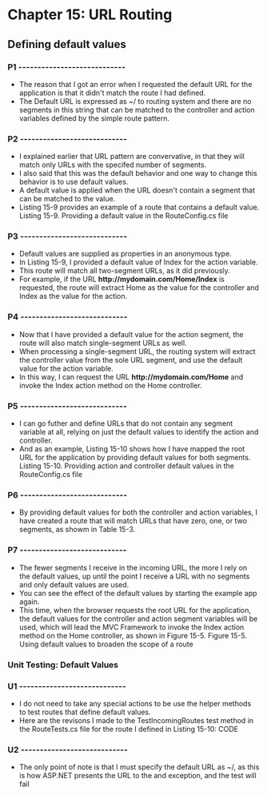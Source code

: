 # Chapter 15: URL Routing

## Defining default values

### P1 ----------------------------

* The reason that I got an error when I requested the default URL for the application is that it didn't match the route I had defined.
* The Default URL is expressed as ~/ to routing system and there are no segments in this string that can be matched to the controller and action variables defined by the simple route pattern.

### P2 ----------------------------

* I explained earlier that URL pattern are convervative, in that they will match only URLs with the specifed number of segments.
* I also said that this was the default behavior and one way to change this behavior is to use default values.
* A default value is applied when the URL doesn't contain a segment that can be matched to the value.
* Listing 15-9 provides an example of a route that contains a default value.
    Listing 15-9. Providing a default value in the RouteConfig.cs file

### P3 ----------------------------

* Default values are supplied as properties in an anonymous type.
* In Listing 15-9, I provided a default value of Index for the action variable.
* This route will match all two-segment URLs, as it did previously.
* For example, if the URL **ht<span>tp://</span>mydomain.com/Home/Index** is requested, the route will extract Home as the value for the controller and Index as the value for the action.

### P4 ----------------------------

* Now that I have provided a default value for the action segment, the route will also match single-segment URLs as well.
* When processing a single-segment URL, the routing system will extract the controller value from the sole URL segment, and use the default value for the action variable.
* In this way, I can request the URL **ht<span>tp://</span>mydomain.com/Home** and invoke the Index action method on the Home controller.

### P5 ----------------------------

* I can go futher and define URLs that do not contain any segment variable at all, relying on just the default values to identify the action and controller.
* And as an example, Listing 15-10 shows how I have mapped the root URL for the application by providing default values for both segments.
    Listing 15-10. Providing action and controller default values in the RouteConfig.cs file

### P6 ----------------------------

* By providing default values for both the controller and action variables, I have created a route that will match URLs that have zero, one, or two segments, as showm in Table 15-3.

### P7 ----------------------------

* The fewer segments I receive in the incoming URL, the more I rely on the default values, up until the point I receive a URL with no segments and only default values are used.
* You can see the effect of the default values by starting the example app again.
* This time, when the browser requests the root URL for the application, the default values for the controller and action segment variables will be used, which will lead the MVC Framework to invoke the Index action method on the Home controller, as shown in Figure 15-5.
    Figure 15-5. Using default values to broaden the scope of a route

### Unit Testing: Default Values

### U1 ----------------------------

* I do not need to take any special actions to be use the helper methods to test routes that define default values.
* Here are the revisons I made to the TestIncomingRoutes test method in the RouteTests.cs file for the route I defined in Listing 15-10:
	CODE

### U2 ----------------------------

* The only point of note is that I must specify the default URL as ~/, as this is how ASP.NET presents the URL to the and exception, and the test will fail

<!--
# Chapter 15: URL Routing
## Defining default values
### Unit Testing: Default Values

##### UNIT TEST TestIncomingRoutes

> SUMMARRY AND UPDATE ==========================
.
> CONTENTS =====================================
# Chapter 15: URL Routing
## Defining default values
.
> GITHUB =====================================
https://github.com/deyran/asp-dot-net-training/blob/main/pro-asp-net-mvc/chapter-15/ee-defining-default-values.md
.
> # ==========================================
#DotNet #csharp #csharpdotnet #dotnetcore #csharpdeveloper #dotnetdevelopers #aspnetcore #ASPNET #aspdotnet #IT #developer #TI #tecnologia #DevOps #desenvolvedor #programador #software #homeoffice #dev #tecnologiadainformacao #devs #code #programacao #programação #tecnologiadainformação #sistemasdeinformação #engenhariadesoftware #GitHub #ASPNETMVC #ASPNET #MVC #core #MVC #route #urlroute #urlroting #urlpatterns #RoutingSystem
-->